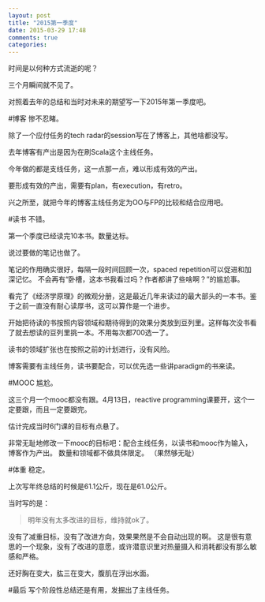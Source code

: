 ```yaml
---
layout: post
title: "2015第一季度"
date: 2015-03-29 17:48
comments: true
categories:
---
```


时间是以何种方式流逝的呢？

三个月瞬间就不见了。

对照着去年的总结和当时对未来的期望写一下2015年第一季度吧。

#博客
惨不忍睹。

除了一个应付任务的tech radar的session写在了博客上，其他啥都没写。

去年博客有产出是因为在刷Scala这个主线任务。

今年做的都是支线任务，这一点那一点，难以形成有效的产出。

要形成有效的产出，需要有plan，有execution，有retro。

兴之所至，就把今年的博客主线任务定为OO与FP的比较和结合应用吧。

#读书
不错。

第一个季度已经读完10本书。数量达标。

说过要做的笔记也做了。

笔记的作用确实很好，每隔一段时间回顾一次，spaced repetition可以促进和加深记忆。
不会再有“卧槽，这本书我看过吗？作者都讲了些啥啊？”的尴尬事。

看完了《经济学原理》的微观分册，这是最近几年来读过的最大部头的一本书。鉴于之前一直没有耐心读厚书，这可以算作是一个进步。

开始把待读的书按照内容领域和期待得到的效果分类放到豆列里。这样每次没书看了就去想读的豆列里挑一本。不用每次都700选一了。

读书的领域扩张也在按照之前的计划进行，没有风险。

博客需要有主线任务，读书要配合，可以优先选一些讲paradigm的书来读。

#MOOC
尴尬。

这三个月一个mooc都没有跟。4月13日，reactive programming课要开，这个一定要跟，而且一定要跟完。

估计完成当时6门课的目标有点悬了。

非常无耻地修改一下mooc的目标吧：配合主线任务，以读书和mooc作为输入，博客作为产出。
数量和领域都不做具体限定。
（果然够无耻）

#体重
稳定。

上次写年终总结的时候是61.1公斤，现在是61.0公斤。

当时写的是：
>明年没有太多改进的目标，维持就ok了。

没有了减重目标，没有了改进方向，效果果然是不会自动出现的啊。
这是很有意思的一个现象，没有了改进的意愿，或许潜意识里对热量摄入和消耗都没有那么敏感和严格。

还好胸在变大，肱三在变大，腹肌在浮出水面。

#最后
写个阶段性总结还是有用，发掘出了主线任务。
